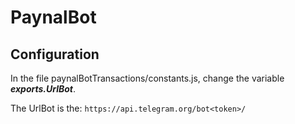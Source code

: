 # PaynalBot

## Configuration

In the file paynalBotTransactions/constants.js, change the variable ***exports.UrlBot***.

The UrlBot is the: `https://api.telegram.org/bot<token>/`